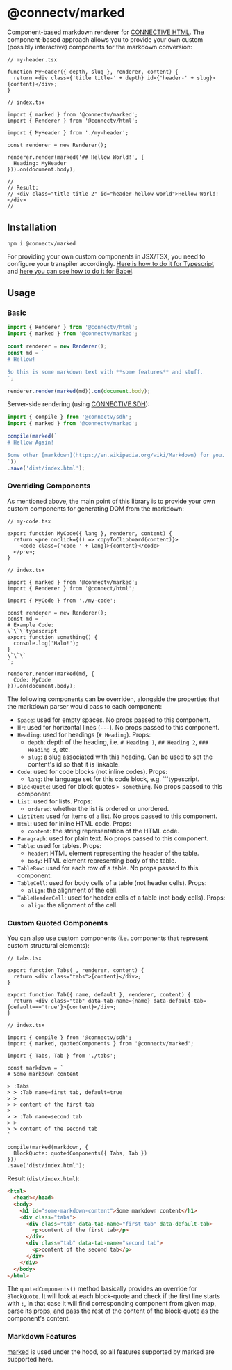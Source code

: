 # @connectv/marked
Component-based markdown renderer for [CONNECTIVE HTML](https://github.com/CONNECT-platform/connective-html). The component-based approach allows you to provide your own custom (possibly interactive) components for the markdown conversion:

```tsx
// my-header.tsx

function MyHeader({ depth, slug }, renderer, content) {
  return <div class={'title title-' + depth} id={'header-' + slug}>{content}</div>;
}
```
```tsx
// index.tsx

import { marked } from '@connectv/marked';
import { Renderer } from '@connectv/html';

import { MyHeader } from './my-header';

const renderer = new Renderer();

renderer.render(marked('## Hellow World!', {
  Heading: MyHeader
})).on(document.body);

//
// Result:
// <div class="title title-2" id="header-hellow-world">Hellow World!</div>
//
```

## Installation

`npm i @connectv/marked`

For providing your own custom components in JSX/TSX, you need to configure your transpiler accordingly. [Here is how to do it for Typescript](https://github.com/CONNECT-platform/connective-html#for-typescript) and [here you can see how to do it for Babel](https://github.com/CONNECT-platform/connective-html#for-typescript).


## Usage

### Basic

```typescript
import { Renderer } from '@connectv/html';
import { marked } from '@connectv/marked';

const renderer = new Renderer();
const md = `
# Hellow!

So this is some markdown text with **some features** and stuff.
`;

renderer.render(marked(md)).on(document.body);
```

Server-side rendering (using [CONNECTIVE SDH](https://github.com/CONNECT-platform/connective-sdh)):

```typescript
import { compile } from '@connectv/sdh';
import { marked } from '@connectv/marked';

compile(marked(`
# Hellow Again!

Some other [markdown](https://en.wikipedia.org/wiki/Markdown) for you.
`))
.save('dist/index.html');
```

### Overriding Components

As mentioned above, the main point of this library is to provide your own custom components for generating DOM from the markdown:

```tsx
// my-code.tsx

export function MyCode({ lang }, renderer, content) {
  return <pre onclick={() => copyToClipboard(content)}>
    <code class={'code ' + lang}>{content}</code>
  </pre>;
}
```
```tsx
// index.tsx

import { marked } from '@connectv/marked';
import { Renderer } from '@connect/html';

import { MyCode } from './my-code';

const renderer = new Renderer();
const md = `
# Example Code:
\`\`\`typescript
export function something() {
  console.log('Halo!');
}
\`\`\`
`;

renderer.render(marked(md, {
  Code: MyCode
})).on(document.body);
```

The following components can be overriden, alongside the properties that the markdown parser would pass to each component:

- `Space`: used for empty spaces. No props passed to this component.
- `Hr`: used for horizontal lines (`---`). No props passed to this component.
- `Heading`: used for headings (`# Heading`). Props:
  - `depth`: depth of the heading, i.e. `# Heading 1`, `## Heading 2`, `### Heading 3`, etc.
  - `slug`: a slug associated with this heading. Can be used to set the content's id so that it is linkable.
- `Code`: used for code blocks (not inline codes). Props:
  - `lang`: the language set for this code block, e.g. \`\`\`typescript.
- `BlockQuote`: used for block quotes `> something`. No props passed to this component.
- `List`: used for lists. Props:
  - `ordered`: whether the list is ordered or unordered.
- `ListItem`: used for items of a list. No props passed to this component.
- `Html`: used for inline HTML code. Props:
  - `content`: the string representation of the HTML code.
- `Paragraph`: used for plain text. No props passed to this component.
- `Table`: used for tables. Props:
  - `header`: HTML element representing the header of the table.
  - `body`: HTML element representing body of the table.
- `TableRow`: used for each row of a table. No props passed to this component.
- `TableCell`: used for body cells of a table (not header cells). Props:
  - `align`: the alignment of the cell.
- `TableHeaderCell`: used for header cells of a table (not body cells). Props:
  - `align`: the alignment of the cell.
  
### Custom Quoted Components

You can also use custom components (i.e. components that represent custom structural elements):

```tsx
// tabs.tsx

export function Tabs(_, renderer, content) {
  return <div class="tabs">{content}</div>;
}

export function Tab({ name, default }, renderer, content) {
  return <div class="tab" data-tab-name={name} data-default-tab={default==='true'}>{content}</div>;
}
```
```tsx
// index.tsx

import { compile } from '@connectv/sdh';
import { marked, quotedComponents } from '@connectv/marked';

import { Tabs, Tab } from './tabs';

const markdown = `
# Some markdown content

> :Tabs
> > :Tab name=first tab, default=true
> >
> > content of the first tab
>
> > :Tab name=second tab
> >
> > content of the second tab
`

compile(marked(markdown, {
  BlockQuote: quotedComponents({ Tabs, Tab })
}))
.save('dist/index.html');
```
Result (`dist/index.html`):
```html
<html>
  <head></head>
  <body>
    <h1 id="some-markdown-content">Some markdown content</h1>
    <div class="tabs">
      <div class="tab" data-tab-name="first tab" data-default-tab>
        <p>content of the first tab</p>
      </div>
      <div class="tab" data-tab-name="second tab">
        <p>content of the second tab</p>
      </div>
    </div>
  </body>
</html>
```

The `quotedComponents()` method basically provides an override for `BlockQuote`. It will look at each block-quote and check if the first line starts with `:`, in that case it will find corresponding component from given map, parse its props, and pass the rest of the content of the block-quote as the component's content.

### Markdown Features

[marked](https://marked.js.org/#/README.md#README.md) is used under the hood, so all features supported by marked are supported here.

